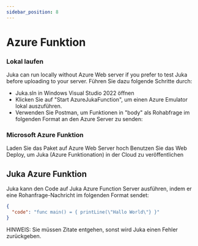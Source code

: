 ```yaml
---
sidebar_position: 8
---
```


# Azure Funktion

### Lokal laufen

Juka can run locally without Azure Web server if you prefer to test Juka before uploading to your server. Führen Sie dazu folgende Schritte durch:

- Juka.sln in Windows Visual Studio 2022 öffnen
- Klicken Sie auf "Start AzureJukaFunction", um einen Azure Emulator lokal auszuführen.
- Verwenden Sie Postman, um Funktionen in "body" als Rohabfrage im folgenden Format an den Azure Server zu senden:

### Microsoft Azure Funktion

Laden Sie das Paket auf Azure Web Server hoch Benutzen Sie das Web Deploy, um Juka (Azure Funktionation) in der Cloud zu veröffentlichen

## Juka Azure Funktion

Juka kann den Code auf Juka Azure Function Server ausführen, indem er eine Rohanfrage-Nachricht im folgenden Format sendet:

```json
{
  "code": "func main() = { printLine(\"Hallo World\"} }"
}
```

HINWEIS: Sie müssen Zitate entgehen, sonst wird Juka einen Fehler zurückgeben.
